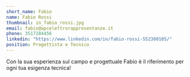 ```yaml
---
short_name: Fabio
name: Fabio Rossi
thumbnail: in_fabio_rossi.jpg
email: fabio@apcelettrorappresentanze.it
phone: 3517284456
linkedin: "https://www.linkedin.com/in/fabio-rossi-552300105/"
position: Progettista e Tecnico
---
```

Con la sua esperienza sul campo e progettuale Fabio è il riferimento per ogni tua esigenza tecnica!